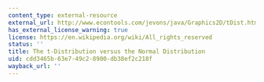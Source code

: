 ```yaml
---
content_type: external-resource
external_url: http://www.econtools.com/jevons/java/Graphics2D/tDist.html
has_external_license_warning: true
license: https://en.wikipedia.org/wiki/All_rights_reserved
status: ''
title: The t-Distribution versus the Normal Distribution
uid: cdd3465b-63e7-49c2-8900-db38ef2c218f
wayback_url: ''
---
```

